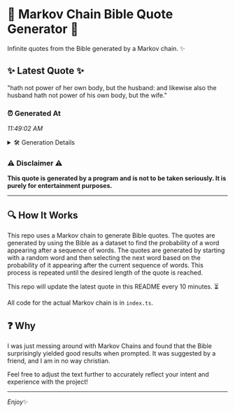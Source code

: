 # 📖 Markov Chain Bible Quote Generator 📖

Infinite quotes from the Bible generated by a Markov chain. ✨

## ✨ Latest Quote ✨
"hath not power of her own body, but the husband: and likewise also the husband hath not power of his own body, but the wife."

### ⏰ Generated At
*11:49:02 AM*

<details>
    <summary>🛠️ Generation Details</summary>
    <p>
        <strong>🌱 Seed:</strong> hath<br>
        <strong>🔄 Iterations:</strong> 24<br>
        <strong>📜 Context History:</strong><br>[ hath ]: not<br>[ hath, not ]: power<br>[ hath, not, power ]: of<br>[ hath, not, power, of ]: her<br>[ hath, not, power, of, her ]: own<br>[ hath, not, power, of, her, own ]: body,<br>[ not, power, of, her, own, body, ]: but<br>[ power, of, her, own, body,, but ]: the<br>[ of, her, own, body,, but, the ]: husband:<br>[ her, own, body,, but, the, husband: ]: and<br>[ own, body,, but, the, husband:, and ]: likewise<br>[ body,, but, the, husband:, and, likewise ]: also<br>[ but, the, husband:, and, likewise, also ]: the<br>[ the, husband:, and, likewise, also, the ]: husband<br>[ husband:, and, likewise, also, the, husband ]: hath<br>[ and, likewise, also, the, husband, hath ]: not<br>[ likewise, also, the, husband, hath, not ]: power<br>[ also, the, husband, hath, not, power ]: of<br>[ the, husband, hath, not, power, of ]: his<br>[ husband, hath, not, power, of, his ]: own<br>[ hath, not, power, of, his, own ]: body,<br>[ not, power, of, his, own, body, ]: but<br>[ power, of, his, own, body,, but ]: the<br>[ of, his, own, body,, but, the ]: wife.<br>
    </p>
</details>

### ⚠️ Disclaimer ⚠️
**This quote is generated by a program and is not to be taken seriously. It is purely for entertainment purposes.**

---

## 🔍 How It Works

This repo uses a Markov chain to generate Bible quotes. The quotes are generated by using the Bible as a dataset to find the probability of a word appearing after a sequence of words. The quotes are generated by starting with a random word and then selecting the next word based on the probability of it appearing after the current sequence of words. This process is repeated until the desired length of the quote is reached.

This repo will update the latest quote in this README every 10 minutes. ⏳

All code for the actual Markov chain is in `index.ts`.

## ❓ Why

I was just messing around with Markov Chains and found that the Bible surprisingly yielded good results when prompted. 
It was suggested by a friend, and I am in no way christian.

Feel free to adjust the text further to accurately reflect your intent and experience with the project!

---

*Enjoy*✨
